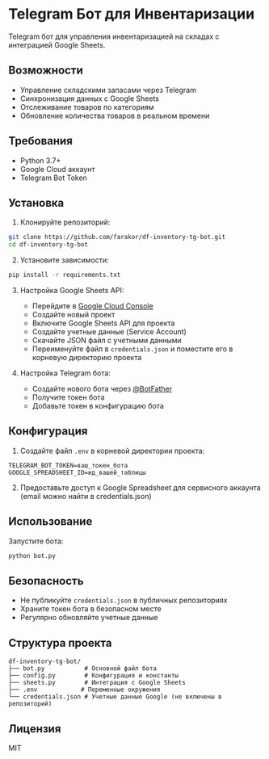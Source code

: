 # Telegram Бот для Инвентаризации

Telegram бот для управления инвентаризацией на складах с интеграцией Google Sheets.

## Возможности

- Управление складскими запасами через Telegram
- Синхронизация данных с Google Sheets
- Отслеживание товаров по категориям
- Обновление количества товаров в реальном времени

## Требования

- Python 3.7+
- Google Cloud аккаунт
- Telegram Bot Token

## Установка

1. Клонируйте репозиторий:
```bash
git clone https://github.com/farakor/df-inventory-tg-bot.git
cd df-inventory-tg-bot
```

2. Установите зависимости:
```bash
pip install -r requirements.txt
```

3. Настройка Google Sheets API:
   - Перейдите в [Google Cloud Console](https://console.cloud.google.com/)
   - Создайте новый проект
   - Включите Google Sheets API для проекта
   - Создайте учетные данные (Service Account)
   - Скачайте JSON файл с учетными данными
   - Переименуйте файл в `credentials.json` и поместите его в корневую директорию проекта

4. Настройка Telegram бота:
   - Создайте нового бота через [@BotFather](https://t.me/botfather)
   - Получите токен бота
   - Добавьте токен в конфигурацию бота

## Конфигурация

1. Создайте файл `.env` в корневой директории проекта:
```
TELEGRAM_BOT_TOKEN=ваш_токен_бота
GOOGLE_SPREADSHEET_ID=ид_вашей_таблицы
```

2. Предоставьте доступ к Google Spreadsheet для сервисного аккаунта (email можно найти в credentials.json)

## Использование

Запустите бота:
```bash
python bot.py
```

## Безопасность

- Не публикуйте `credentials.json` в публичных репозиториях
- Храните токен бота в безопасном месте
- Регулярно обновляйте учетные данные

## Структура проекта

```
df-inventory-tg-bot/
├── bot.py           # Основной файл бота
├── config.py        # Конфигурация и константы
├── sheets.py        # Интеграция с Google Sheets
├── .env            # Переменные окружения
└── credentials.json # Учетные данные Google (не включены в репозиторий)
```

## Лицензия

MIT 